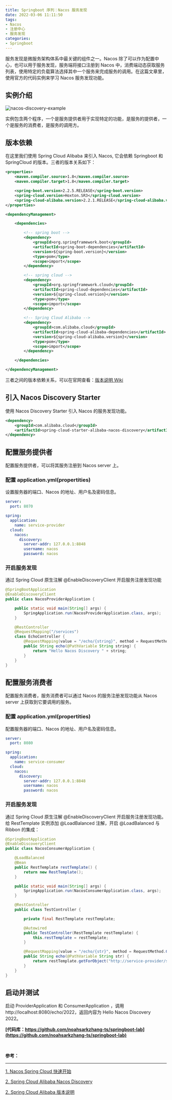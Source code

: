 ```yaml
---
title: Springboot 序列：Nacos 服务发现 
date: 2022-03-06 11:11:50
tags:
- Nacos
- 注册中心
- 服务发现
categories:
- Springboot
---
```


服务发现是微服务架构体系中最关键的组件之一。Nacos 除了可以作为配置中心，也可以用于服务发现，服务端将接口注册到 Nacos 中，消费端动态获取服务列表，使用特定的负载算法选择其中一个服务来完成服务的调用。在这篇文章里，使用官方的代码实例来学习 Nacos 服务发现功能。

<!-- more -->

## 实例介绍 

![nacos-discovery-example](/images/spring-cloud/nacos-discovery-example.png "nacos-discovery-example")

实例包含两个程序，一个是服务提供者用于实现特定的功能，是服务的提供者，一个是服务的消费者，是服务的调用方。

## 版本依赖

在这里我们使用 Spring Cloud Alibaba 来引入 Nacos, 它会依赖 Springboot 和 SpringCloud 的版本。三者的版本关系如下：

```xml
<properties>
    <maven.compiler.source>1.8</maven.compiler.source>
    <maven.compiler.target>1.8</maven.compiler.target>

    <spring-boot.version>2.2.5.RELEASE</spring-boot.version>
    <spring-cloud.version>Hoxton.SR3</spring-cloud.version>
    <spring-cloud-alibaba.version>2.2.1.RELEASE</spring-cloud-alibaba.version>
</properties>

<dependencyManagement>

    <dependencies>

        <!-- spring boot -->
        <dependency>
            <groupId>org.springframework.boot</groupId>
            <artifactId>spring-boot-dependencies</artifactId>
            <version>${spring-boot.version}</version>
            <type>pom</type>
            <scope>import</scope>
        </dependency>

        <!-- spring cloud -->
        <dependency>
            <groupId>org.springframework.cloud</groupId>
            <artifactId>spring-cloud-dependencies</artifactId>
            <version>${spring-cloud.version}</version>
            <type>pom</type>
            <scope>import</scope>
        </dependency>

        <!-- Spring Cloud Alibaba -->
        <dependency>
            <groupId>com.alibaba.cloud</groupId>
            <artifactId>spring-cloud-alibaba-dependencies</artifactId>
            <version>${spring-cloud-alibaba.version}</version>
            <type>pom</type>
            <scope>import</scope>
        </dependency>

    </dependencies>

</dependencyManagement>

```

三者之间的版本依赖关系，可以在官网查看：[版本说明 Wiki](https://github.com/alibaba/spring-cloud-alibaba/wiki/%E7%89%88%E6%9C%AC%E8%AF%B4%E6%98%8E)

## 引入 Nacos Discovery Starter

使用 Nacos Discovery Starter 引入 Nacos 的服务发现功能。

```xml
<dependency>
    <groupId>com.alibaba.cloud</groupId>
    <artifactId>spring-cloud-starter-alibaba-nacos-discovery</artifactId>
</dependency>
```

## 配置服务提供者

配置服务提供者，可以将其服务注册到 Nacos server 上。

### 配置 application.yml(propertities)

设置服务器的端口、Nacos 的地址、用户名及密码信息。

```yaml
server:
  port: 8070

spring:
  application:
    name: service-provider
  cloud:
    nacos:
      discovery:
        server-addr: 127.0.0.1:8848
        username: nacos
        password: nacos
```

### 开启服务发现

通过 Spring Cloud 原生注解 @EnableDiscoveryClient 开启服务注册发现功能

```java
@SpringBootApplication
@EnableDiscoveryClient
public class NacosProviderApplication {

    public static void main(String[] args) {
        SpringApplication.run(NacosProviderApplication.class, args);
    }

    @RestController
    @RequestMapping("/services")
    class EchoController {
        @RequestMapping(value = "/echo/{string}", method = RequestMethod.GET)
        public String echo(@PathVariable String string) {
            return "Hello Nacos Discovery " + string;
        }
    }
}
```

## 配置服务消费者

配置服务消费者，服务消费者可以通过 Nacos 的服务注册发现功能从 Nacos server 上获取到它要调用的服务。

### 配置 application.yml(propertities)

配置服务器的端口、Nacos 的地址、用户名及密码信息。

```yaml
server:
  port: 8080

spring:
  application:
    name: service-consumer
  cloud:
    nacos:
      discovery:
        server-addr: 127.0.0.1:8848
        username: nacos
        password: nacos
```

### 开启服务发现

通过 Spring Cloud 原生注解 @EnableDiscoveryClient 开启服务注册发现功能。给 RestTemplate 实例添加 @LoadBalanced 注解，开启 @LoadBalanced 与 Ribbon 的集成：

```java
@SpringBootApplication
@EnableDiscoveryClient
public class NacosConsumerApplication {

    @LoadBalanced
    @Bean
    public RestTemplate restTemplate() {
        return new RestTemplate();
    }

    public static void main(String[] args) {
        SpringApplication.run(NacosConsumerApplication.class, args);
    }

    @RestController
    public class TestController {

        private final RestTemplate restTemplate;

        @Autowired
        public TestController(RestTemplate restTemplate) {
            this.restTemplate = restTemplate;
        }

        @RequestMapping(value = "/echo/{str}", method = RequestMethod.GET)
        public String echo(@PathVariable String str) {
            return restTemplate.getForObject("http://service-provider/services/echo/" + str, String.class);
        }
    }
}
```

## 启动并测试

启动 ProviderApplication 和 ConsumerApplication ，调用 http://localhost:8080/echo/2022，返回内容为 Hello Nacos Discovery 2022。

**[代码库：https://github.com/noahsarkzhang-ts/springboot-lab](https://github.com/noahsarkzhang-ts/springboot-lab)**

</br>

**参考：**

----
[1]:https://nacos.io/zh-cn/docs/quick-start-spring-cloud.html
[2]:https://github.com/alibaba/spring-cloud-alibaba/wiki/Nacos-discovery
[3]:https://github.com/alibaba/spring-cloud-alibaba/wiki/%E7%89%88%E6%9C%AC%E8%AF%B4%E6%98%8E

[1. Nacos Spring Cloud 快速开始][1]

[2. Spring Cloud Alibaba Nacos Discovery][2]

[2. Spring Cloud Alibaba 版本说明][2]

